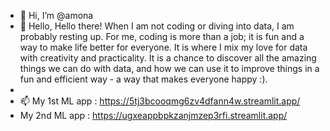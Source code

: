- 👋 Hi, I’m @amona 
- 👀  Hello, Hello there! When I am not coding or diving into data, I am probably resting up. For me, coding is more than a job; it is fun and a way to make life better for everyone. It is where I mix my love for data with creativity and practicality. It is a chance to discover all the amazing things we can do with data, and how we can use it to improve things in a fun and efficient way - a way that makes everyone happy :).
- 
- 📫 My 1st ML app : https://5tj3bcooqmg6zv4dfann4w.streamlit.app/
-    My 2nd ML app : https://ugxeappbpkzanjmzep3rfi.streamlit.app/

<!---
amona22/amona22 is a ✨ special ✨ repository because its `README.md` (this file) appears on your GitHub profile.
You can click the Preview link to take a look at your changes.
--->
